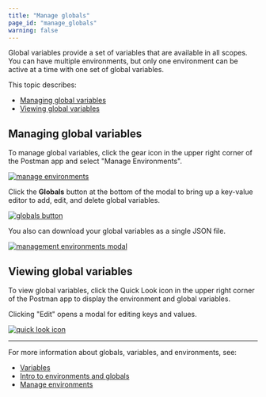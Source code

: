 ```yaml
---
title: "Manage globals"
page_id: "manage_globals"
warning: false
---
```


Global variables provide a set of variables that are available in all scopes. You can have multiple environments, but only one environment can be active at a time with one set of global variables.

This topic describes:

* [Managing global variables](#managing-global-variables)
* [Viewing global variables](#viewing-global-variables)

## Managing global variables

To manage global variables, click the gear icon in the upper right corner of the Postman app and select "Manage Environments".

[![manage environments](https://s3.amazonaws.com/postman-static-getpostman-com/postman-docs/manage-environments4.png)](https://s3.amazonaws.com/postman-static-getpostman-com/postman-docs/manage-environments4.png)

Click the **Globals** button at the bottom of the modal to bring up a key-value editor to add, edit, and delete global variables.

[![globals button](https://s3.amazonaws.com/postman-static-getpostman-com/postman-docs/globals-button3.png)](https://s3.amazonaws.com/postman-static-getpostman-com/postman-docs/globals-button3.png)

You also can download your global variables as a single JSON file.

[![management environments modal](https://s3.amazonaws.com/postman-static-getpostman-com/postman-docs/Env&Globals9.png)](https://s3.amazonaws.com/postman-static-getpostman-com/postman-docs/Env&Globals9.png)

## Viewing global variables

To view global variables, click the Quick Look icon in the upper right corner of the Postman app to display the environment and global variables.

Clicking  "Edit" opens a modal for editing keys and values.

[![quick look icon](https://s3.amazonaws.com/postman-static-getpostman-com/postman-docs/Env&Globals10.png)](https://s3.amazonaws.com/postman-static-getpostman-com/postman-docs/Env&Globals10.png)

---
For more information about globals, variables, and environments, see:

* [Variables](/docs/v6/postman/environments_and_globals/variables)
* [Intro to environments and globals](/docs/v6/postman/environments_and_globals/intro_to_environments_and_globals)
* [Manage environments](/docs/v6/postman/environments_and_globals/manage_environments)
